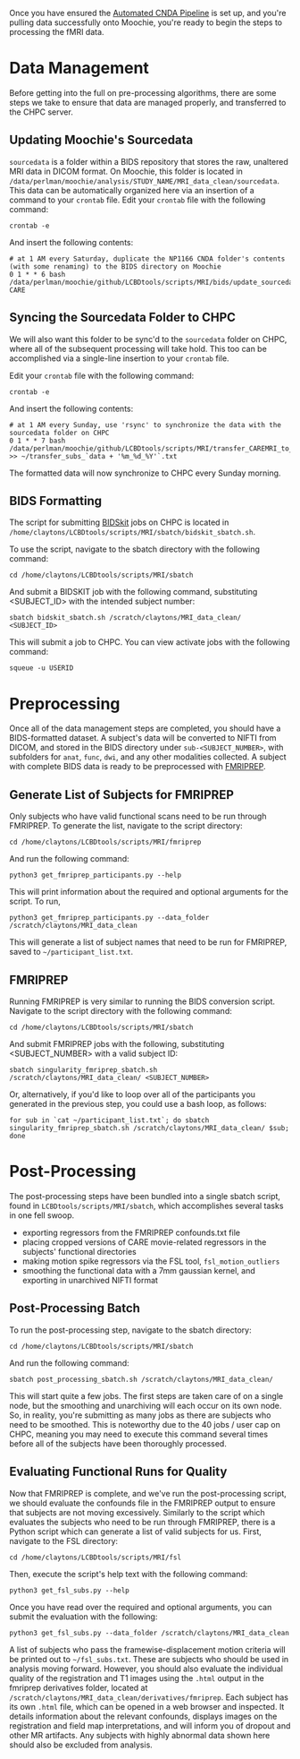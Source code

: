 Once you have ensured the [Automated CNDA Pipeline](https://childbrainlab.github.io/tutorials/cnda_wt/) is set up, and you're pulling data successfully onto Moochie, you're ready to begin the steps to processing the fMRI data. 

# Data Management
Before getting into the full on pre-processing algorithms, there are some steps we take to ensure that data are managed properly, and transferred to the CHPC server.

## Updating Moochie's Sourcedata
`sourcedata` is a folder within a BIDS repository that stores the raw, unaltered MRI data in DICOM format. On Moochie, this folder is located in `/data/perlman/moochie/analysis/STUDY_NAME/MRI_data_clean/sourcedata`. This data can be automatically organized here via an insertion of a command to your `crontab` file.
Edit your `crontab` file with the following command:

    crontab -e
    
And insert the following contents:

```
# at 1 AM every Saturday, duplicate the NP1166 CNDA folder's contents (with some renaming) to the BIDS directory on Moochie
0 1 * * 6 bash /data/perlman/moochie/github/LCBDtools/scripts/MRI/bids/update_sourcedata.sh CARE
```

## Syncing the Sourcedata Folder to CHPC
We will also want this folder to be sync'd to the `sourcedata` folder on CHPC, where all of the subsequent processing will take hold. This too can be accomplished via a single-line insertion to your `crontab` file. 
    
Edit your `crontab` file with the following command:

    crontab -e
    
And insert the following contents:

```
# at 1 AM every Sunday, use 'rsync' to synchronize the data with the sourcedata folder on CHPC
0 1 * * 7 bash /data/perlman/moochie/github/LCBDtools/scripts/MRI/transfer_CAREMRI_to_chpc.sh >> ~/transfer_subs_`data + '%m_%d_%Y'`.txt
```

The formatted data will now synchronize to CHPC every Sunday morning. 

## BIDS Formatting
The script for submitting [BIDSkit](https://github.com/jmtyszka/bidskit) jobs on CHPC is located in `/home/claytons/LCBDtools/scripts/MRI/sbatch/bidskit_sbatch.sh`.

To use the script, navigate to the sbatch directory with the following command:

    cd /home/claytons/LCBDtools/scripts/MRI/sbatch
    
And submit a BIDSKIT job with the following command, substituting <SUBJECT_ID> with the intended subject number:

    sbatch bidskit_sbatch.sh /scratch/claytons/MRI_data_clean/ <SUBJECT_ID>
    
This will submit a job to CHPC. You can view activate jobs with the following command:

    squeue -u USERID
    
# Preprocessing
Once all of the data management steps are completed, you should have a BIDS-formatted dataset. A subject's data will be converted to NIFTI from DICOM, and stored in the BIDS directory under `sub-<SUBJECT_NUMBER>`, with subfolders for `anat`, `func`, `dwi`, and any other modalities collected. A subject with complete BIDS data is ready to be preprocessed with [FMRIPREP](https://fmriprep.org/en/stable/).

## Generate List of Subjects for FMRIPREP
Only subjects who have valid functional scans need to be run through FMRIPREP. To generate the list, navigate to the script directory:

    cd /home/claytons/LCBDtools/scripts/MRI/fmriprep
    
And run the following command:

    python3 get_fmriprep_participants.py --help

This will print information about the required and optional arguments for the script. To run,

    python3 get_fmriprep_participants.py --data_folder /scratch/claytons/MRI_data_clean
    
This will generate a list of subject names that need to be run for FMRIPREP, saved to `~/participant_list.txt`. 

## FMRIPREP
Running FMRIPREP is very similar to running the BIDS conversion script. Navigate to the script directory with the following command:

    cd /home/claytons/LCBDtools/scripts/MRI/sbatch
    
And submit FMRIPREP jobs with the following, substituting <SUBJECT_NUMBER> with a valid subject ID:

    sbatch singularity_fmriprep_sbatch.sh /scratch/claytons/MRI_data_clean/ <SUBJECT_NUMBER>
    
Or, alternatively, if you'd like to loop over all of the participants you generated in the previous step, you could use a bash loop, as follows:

    for sub in `cat ~/participant_list.txt`; do sbatch singularity_fmriprep_sbatch.sh /scratch/claytons/MRI_data_clean/ $sub; done
    
# Post-Processing

The post-processing steps have been bundled into a single sbatch script, found in `LCBDtools/scripts/MRI/sbatch`, which accomplishes several tasks in one fell swoop.

- exporting regressors from the FMRIPREP confounds.txt file
- placing cropped versions of CARE movie-related regressors in the subjects' functional directories
- making motion spike regressors via the FSL tool, `fsl_motion_outliers`
- smoothing the functional data with a 7mm gaussian kernel, and exporting in unarchived NIFTI format

## Post-Processing Batch
To run the post-processing step, navigate to the sbatch directory:
    
    cd /home/claytons/LCBDtools/scripts/MRI/sbatch

And run the following command:

    sbatch post_processing_sbatch.sh /scratch/claytons/MRI_data_clean/
    
This will start quite a few jobs. The first steps are taken care of on a single node, but the smoothing and unarchiving will each occur on its own node. So, in reality, you're submitting as many jobs as there are subjects who need to be smoothed. This is noteworthy due to the 40 jobs / user cap on CHPC, meaning you may need to execute this command several times before all of the subjects have been thoroughly processed.

## Evaluating Functional Runs for Quality
Now that FMRIPREP is complete, and we've run the post-processing script, we should evaluate the confounds file in the FMRIPREP output to ensure that subjects are not moving excessively. Similarly to the script which evaluates the subjects who need to be run through FMRIPREP, there is a Python script which can generate a list of valid subjects for us. First, navigate to the FSL directory:

    cd /home/claytons/LCBDtools/scripts/MRI/fsl

Then, execute the script's help text with the following command:

    python3 get_fsl_subs.py --help
    
Once you have read over the required and optional arguments, you can submit the evaluation with the following:

    python3 get_fsl_subs.py --data_folder /scratch/claytons/MRI_data_clean
    
A list of subjects who pass the framewise-displacement motion criteria will be printed out to `~/fsl_subs.txt`. These are subjects who should be used in analysis moving forward. However, you should also evaluate the individual quality of the registration and T1 images using the `.html` output in the fmriprep derivatives folder, located at `/scratch/claytons/MRI_data_clean/derivatives/fmriprep`. Each subject has its own `.html` file, which can be opened in a web browser and inspected. It details information about the relevant confounds, displays images on the registration and field map interpretations, and will inform you of dropout and other MR artifacts. Any subjects with highly abnormal data shown here should also be excluded from analysis. 
